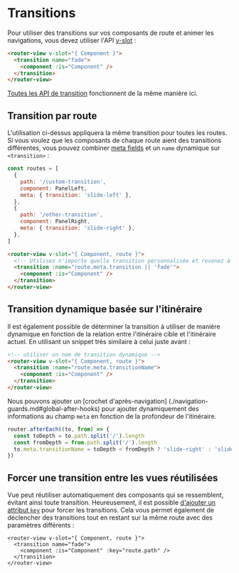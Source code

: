 # Transitions

Pour utiliser des transitions sur vos composants de route et animer les navigations, vous devez utiliser l'API [v-slot](../../api/#router-view-s-v-slot) :

```html
<router-view v-slot="{ Component }">
  <transition name="fade">
    <component :is="Component" />
  </transition>
</router-view>
```

[Toutes les API de transition](https://v3.vuejs.org/guide/transitions-enterleave.html) fonctionnent de la même manière ici.

## Transition par route

L'utilisation ci-dessus appliquera la même transition pour toutes les routes. Si vous voulez que les composants de chaque route aient des transitions différentes, vous pouvez combiner [meta fields](./meta.md) et un `name` dynamique sur `<transition>` :

```js
const routes = [
  {
    path: '/custom-transition',
    component: PanelLeft,
    meta: { transition: 'slide-left' },
  },
  {
    path: '/other-transition',
    component: PanelRight,
    meta: { transition: 'slide-right' },
  },
]
```

```html
<router-view v-slot="{ Component, route }">
  <!-- Utilisez n'importe quelle transition personnalisée et revenez à `fade` -->
  <transition :name="route.meta.transition || 'fade'">
    <component :is="Component" />
  </transition>
</router-view>
```

## Transition dynamique basée sur l'itinéraire

Il est également possible de déterminer la transition à utiliser de manière dynamique en fonction de la relation entre l'itinéraire cible et l'itinéraire actuel. En utilisant un snippet très similaire à celui juste avant :

```html
<!-- utiliser un nom de transition dynamique -->
<router-view v-slot="{ Component, route }">
  <transition :name="route.meta.transitionName">
    <component :is="Component" />
  </transition>
</router-view>
```

Nous pouvons ajouter un [crochet d'après-navigation] (./navigation-guards.md#global-after-hooks) pour ajouter dynamiquement des informations au champ `meta` en fonction de la profondeur de l'itinéraire.

```js
router.afterEach((to, from) => {
  const toDepth = to.path.split('/').length
  const fromDepth = from.path.split('/').length
  to.meta.transitionName = toDepth < fromDepth ? 'slide-right' : 'slide-left'
})
```

## Forcer une transition entre les vues réutilisées

Vue peut réutiliser automatiquement des composants qui se ressemblent, évitant ainsi toute transition. Heureusement, il est possible [d'ajouter un attribut `key`](https://v3.vuejs.org/api/special-attributes.html#key) pour forcer les transitions. Cela vous permet également de déclencher des transitions tout en restant sur la même route avec des paramètres différents :

```vue
<router-view v-slot="{ Component, route }">
  <transition name="fade">
    <component :is="Component" :key="route.path" />
  </transition>
</router-view>
```

<!-- TODO : exemple interactif -->
<!-- Voir l'exemple complet [ici](https://github.com/vuejs/vue-router/blob/dev/examples/transitions/app.js). -->

